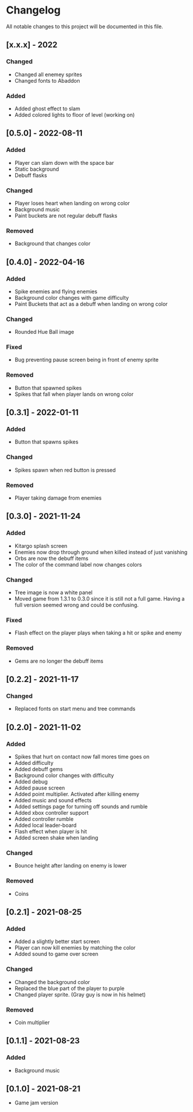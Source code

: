 # Changelog

All notable changes to this project will be documented in this file.
## [x.x.x] - 2022
### Changed
- Changed all enemey sprites
- Changed fonts to Abaddon
### Added
- Added ghost effect to slam
- Added colored lights to floor of level (working on)


## [0.5.0] - 2022-08-11
### Added
- Player can slam down with the space bar
- Static background
- Debuff flasks

### Changed
- Player loses heart when landing on wrong color
- Background music
- Paint buckets are not regular debuff flasks

### Removed
- Background that changes color

## [0.4.0] - 2022-04-16
### Added
- Spike enemies and flying enemies
- Background color changes with game difficulty
- Paint Buckets that act as a debuff when landing on wrong color
### Changed
- Rounded Hue Ball image
### Fixed
- Bug preventing pause screen being in front of enemy sprite
### Removed
- Button that spawned spikes
- Spikes that fall when player lands on wrong color


## [0.3.1] - 2022-01-11
### Added
- Button that spawns spikes
### Changed
- Spikes spawn when red button is pressed
### Removed
- Player taking damage from enemies

## [0.3.0] - 2021-11-24
### Added
- Kitargo splash screen
- Enemies now drop through ground when killed instead of just vanishing
- Orbs are now the debuff items
- The color of the command label now changes colors
### Changed
- Tree image is now a white panel
- Moved game from 1.3.1 to 0.3.0 since it is still not a full game. Having a full version seemed wrong and could be confusing. 
### Fixed
- Flash effect on the player plays when taking a hit or spike and enemy
### Removed
- Gems are no longer the debuff items

## [0.2.2] - 2021-11-17
### Changed
- Replaced fonts on start menu and tree commands

## [0.2.0] - 2021-11-02
### Added
- Spikes that hurt on contact now fall mores time goes on
- Added difficulty
- Added debuff gems
- Background color changes with difficulty
- Added debug
- Added pause screen
- Added point multiplier. Activated after killing enemy
- Added music and sound effects
- Added settings page for turning off sounds and rumble
- Added xbox controller support
- Added controller rumble
- Added local leader-board
- Flash effect when player is hit
- Added screen shake when landing 
### Changed
- Bounce height after landing on enemy is lower
### Removed
- Coins

## [0.2.1] - 2021-08-25
### Added
- Added a slightly better start screen
- Player can now kill enemies by matching the color
- Added sound to game over screen
### Changed
- Changed the background color
- Replaced the blue part of the player to purple
- Changed player sprite. (Gray guy is now in his helmet)
### Removed
- Coin multiplier 

## [0.1.1] - 2021-08-23
### Added
- Background music

## [0.1.0] - 2021-08-21
- Game jam version 
